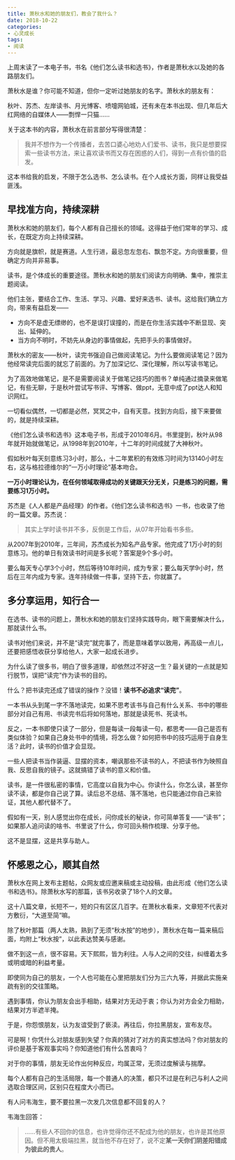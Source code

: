 ```yaml
---
title: 萧秋水和她的朋友们，教会了我什么？ 
date: 2018-10-22
categories:
- 心灵成长
tags:
- 阅读
---
```


上周末读了一本电子书，书名《他们怎么读书和选书》，作者是萧秋水以及她的各路朋友们。

萧秋水是谁？你可能不知道，但你一定听过她朋友的名字。萧秋水的朋友有：

秋叶、苏杰、左岸读书、月光博客、喷嚏网铂城，还有未在本书出现、但几年后大红网络的自媒体人——剽悍一只猫……

关于这本书的内容，萧秋水在前言部分写得很清楚：

> 我并不想作为一个传播者，去苦口婆心地劝人们爱书、读书，我只是想要探索一些读书方法，来让喜欢读书而又存在困惑的人们，得到一点有价值的启发。

这本书给我的启发，不限于怎么选书、怎么读书。在个人成长方面，同样让我受益匪浅。

## 早找准方向，持续深耕 ##

萧秋水和她的朋友们，每个人都有自己擅长的领域。这得益于他们常年的学习、成长，在既定方向上持续深耕。

方向就是旗帜，就是赛道。人生行进，最忌忽左忽右、飘忽不定。方向很重要，但确定方向并非易事。

读书，是个体成长的重要途径。萧秋水和她的朋友们阅读方向明确、集中，推崇主题阅读。

他们主张，要结合工作、生活、学习、兴趣、爱好来选书、读书。这给我们确立方向，带来有益启发——

- 方向不是虚无缥缈的，也不是误打误撞的，而是在你生活实践中不断显现、突出、延伸的。
- 当方向不明时，不妨先从身边的事情做起，先把手头的事情做好。

萧秋水的密友——秋叶，读完书强迫自己做阅读笔记。为什么要做阅读笔记？因为他经常读完后面的就忘了前面的。为了加深记忆、深化理解，所以写读书笔记。

为了高效地做笔记，是不是需要阅读关于做笔记技巧的图书？单纯通过摘录来做笔记，有些无聊，于是秋叶尝试写书评、写博客、做ppt，无意中成了ppt达人和知识网红。

一切看似偶然，一切都是必然，冥冥之中，自有天意。找到方向后，接下来要做的，就是持续深耕。

《他们怎么读书和选书》这本电子书，形成于2010年6月。书里提到，秋叶从98年就开始就做笔记，从1998年到2010年，十二年的时间成就了大神秋叶。

假如秋叶每天刻意练习3小时，那么，十二年累积的有效练习时间为13140小时左右，这与格拉德维尔的“一万小时理论”基本吻合。

**一万小时理论认为，在任何领域取得成功的关键跟天分无关，只是练习的问题，需要练习1万小时。**

苏杰是《人人都是产品经理》的作者。《他们怎么读书和选书》一书，也收录了他的一篇文章。苏杰说：

> 其实上学时读书并不多，反倒是工作后，从07年开始看书多些。

从2007年到2010年，三年间，苏杰成长为知名产品专家。他完成了1万小时的刻意练习。他的单日有效读书时间是多长呢？答案是9个多小时。

要么每天专心学3个小时，然后等待10年时间，成为专家；要么每天学9小时，然后在三年内成为专家。连年持续做一件事，坚持下去，你就赢了。

## 多分享运用，知行合一 ##

在选书、读书的问题上，萧秋水和她的朋友们坚持实践导向，眼下需要解决什么，那就读什么书。

读书对他们来说，并不是“读完”就完事了，而是意味着学以致用，再高级一点儿，还要把感悟收获分享给他人，大家一起成长进步。

为什么读了很多书，明白了很多道理，却依然过不好这一生？最关键的一点就是知行脱节，误把“读完”作为读书的目的。

什么？把书读完还成了错误的操作？没错！**读书不必追求“读完”**。

一本书从头到尾一字不落地读完，如果不思考该书与自己有什么关系、书中的哪些部分对自己有用、书读完书后将如何落地，那就是读死书、死读书。

反之，一本书即使只读了一部分，但是每读一段每读一句，都思考——自己是否有类似体验？如果自己身处书中的情境，将怎么做？如何把书中的技巧运用于自身生活？此时，读书的价值才会显现。

一些人把读书当作装逼、显摆的资本，嘲讽那些不读书的人，不把读书作为映照自我、反思自我的镜子。这就搞错了读书的意义和价值。

读书，是一件很私密的事情，它高度以自我为中心。你读什么，你怎么读，甚至你读不读，都是你自己说了算。读后总不总结、落不落地，也只能通过你自己来验证，其他人都代替不了。

假如有一天，别人感觉出你在成长，问你成长的秘诀，你可简单答复——“读书”；如果那人追问读的啥书、书里说了什么，你可回头稍作梳理、分享于他。

这不是显摆，这是共享与助人。

## 怀感恩之心，顺其自然 ##

萧秋水在网上发布主题帖，众网友或应邀来稿或主动投稿，由此形成《他们怎么读书和选书》。除萧秋水写的那篇，该书另收录了18个人的文章。

这十八篇文章，长短不一，短的只有区区几百字。在萧秋水看来，文章短不代表对方敷衍，“大道至简”嘛。

除了秋叶那篇（两人太熟，熟到了无须“秋水按”的地步），萧秋水在每一篇来稿后面，均附上“秋水按”，以此表达赞美与感谢。

做不到这一点，很不容易。天下熙熙，皆为利往。人与人之间的交往，纠缠着太多或明或暗的利益考量。

即使同为自己的朋友，一个人也可能在心里把朋友们分为三六九等，并据此实施亲疏有别的交往策略。

遇到事情，你认为朋友会出手相助，结果对方无动于衷；你认为对方会全力相助，结果对方半遮半掩。

于是，你怨恨朋友，认为友谊受到了亵渎。再往后，你拉黑朋友，宣布友尽。

可是啊！你凭什么对朋友感到失望？你真的猜对了对方的真实想法吗？你对朋友的评价是基于客观事实吗？你知道他们有什么苦衷吗？

对于你的事情，朋友无论作出何种反应，均属正常，无须过度解读与揣摩。

每个人都有自己的生活局限，每一个普通人的决策，都只不过是在利己与利人之间选取合理区间，区别只在程度大小而已。

有人问韦海生，要不要拉黑一次发几次信息都不回复的人？

韦海生回答：

> ……有些人不回你的信息，也许觉得你还不配成为他的朋友，也许是其他原因。但不用太极端拉黑，就当他不存在好了，说不定**某一天你们阴差阳错成为彼此的贵人**。